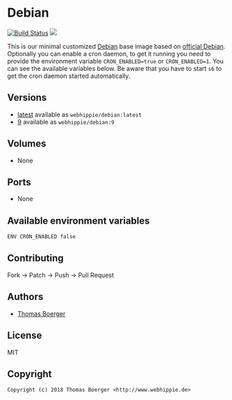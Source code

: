 # Debian

[![Build Status](https://cloud.drone.io/api/badges/dockhippie/debian/status.svg)](https://cloud.drone.io/dockhippie/debian)
[![](https://images.microbadger.com/badges/image/webhippie/debian.svg)](https://microbadger.com/images/webhippie/debian "Get your own image badge on microbadger.com")

This is our minimal customized [Debian](https://www.debian.org) base image based on [official Debian](https://registry.hub.docker.com/_/debian/). Optionally you can enable a cron daemon, to get it running you need to provide the environment variable `CRON_ENABLED=true` or `CRON_ENABLED=1`. You can see the available variables below. Be aware that you have to start `s6` to get the cron daemon started automatically.


## Versions

* [latest](./latest) available as `webhippie/debian:latest`
* [9](./v9) available as `webhippie/debian:9`


## Volumes

* None


## Ports

* None


## Available environment variables

```bash
ENV CRON_ENABLED false
```


## Contributing

Fork -> Patch -> Push -> Pull Request


## Authors

* [Thomas Boerger](https://github.com/tboerger)


## License

MIT


## Copyright

```
Copyright (c) 2018 Thomas Boerger <http://www.webhippie.de>
```
